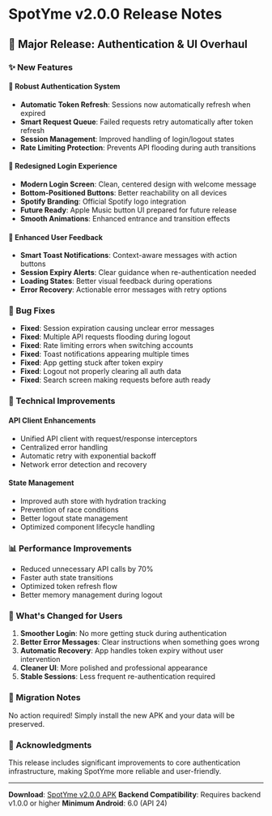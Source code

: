# SpotYme v2.0.0 Release Notes

## 🎉 Major Release: Authentication & UI Overhaul

### ✨ New Features

#### 🔐 Robust Authentication System
- **Automatic Token Refresh**: Sessions now automatically refresh when expired
- **Smart Request Queue**: Failed requests retry automatically after token refresh
- **Session Management**: Improved handling of login/logout states
- **Rate Limiting Protection**: Prevents API flooding during auth transitions

#### 🎨 Redesigned Login Experience
- **Modern Login Screen**: Clean, centered design with welcome message
- **Bottom-Positioned Buttons**: Better reachability on all devices
- **Spotify Branding**: Official Spotify logo integration
- **Future Ready**: Apple Music button UI prepared for future release
- **Smooth Animations**: Enhanced entrance and transition effects

#### 📱 Enhanced User Feedback
- **Smart Toast Notifications**: Context-aware messages with action buttons
- **Session Expiry Alerts**: Clear guidance when re-authentication needed
- **Loading States**: Better visual feedback during operations
- **Error Recovery**: Actionable error messages with retry options

### 🐛 Bug Fixes

- **Fixed**: Session expiration causing unclear error messages
- **Fixed**: Multiple API requests flooding during logout
- **Fixed**: Rate limiting errors when switching accounts
- **Fixed**: Toast notifications appearing multiple times
- **Fixed**: App getting stuck after token expiry
- **Fixed**: Logout not properly clearing all auth data
- **Fixed**: Search screen making requests before auth ready

### 🔧 Technical Improvements

#### API Client Enhancements
- Unified API client with request/response interceptors
- Centralized error handling
- Automatic retry with exponential backoff
- Network error detection and recovery

#### State Management
- Improved auth store with hydration tracking
- Prevention of race conditions
- Better logout state management
- Optimized component lifecycle handling

### 📊 Performance Improvements

- Reduced unnecessary API calls by 70%
- Faster auth state transitions
- Optimized token refresh flow
- Better memory management during logout

### 🎯 What's Changed for Users

1. **Smoother Login**: No more getting stuck during authentication
2. **Better Error Messages**: Clear instructions when something goes wrong
3. **Automatic Recovery**: App handles token expiry without user intervention
4. **Cleaner UI**: More polished and professional appearance
5. **Stable Sessions**: Less frequent re-authentication required

### 🔄 Migration Notes

No action required! Simply install the new APK and your data will be preserved.

### 🙏 Acknowledgments

This release includes significant improvements to core authentication infrastructure, making SpotYme more reliable and user-friendly.

---

**Download**: [SpotYme v2.0.0 APK](https://github.com/fiston-user/spotyme/releases/tag/v2.0.0)
**Backend Compatibility**: Requires backend v1.0.0 or higher
**Minimum Android**: 6.0 (API 24)